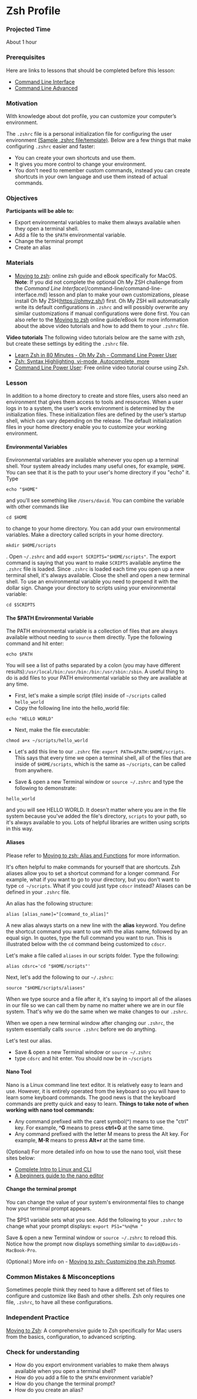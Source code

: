 # Zsh Profile

### Projected Time

About 1 hour

### Prerequisites

Here are links to lessons that should be completed before this lesson:

- [Command Line Interface](/dev-tools/command-line-interface.md)
- [Command Line Advanced](/dev-tools/command-line-advanced.md)

### Motivation

With knowledge about dot profile, you can customize your computer’s environment.

The `.zshrc` file is a personal initialization file for configuring the user environment [(Sample .zshrc file/template)](http://zsh.sourceforge.net/Contrib/startup/std/zshrc).
Below are a few things that make configuring `.zshrc` easier and faster:

- You can create your own shortcuts and use them.
- It gives you more control to change your environment.
- You don't need to remember custom commands, instead you can create shortcuts in your own language and use them instead of actual commands.

### Objectives

**Participants will be able to:**

- Export environmental variables to make them always available when they open a terminal shell.
- Add a file to the `$PATH` environmental variable.
- Change the terminal prompt
- Create an alias

### Materials

- [Moving to zsh](https://scriptingosx.com/zsh/): online zsh guide and eBook specifically for MacOS.
  **Note**: If you did not complete the optional Oh My ZSH challenge from the _Command Line Interface_(/command-line/command-line-interface.md) lesson and plan to make your own customizations, please install Oh My ZSH(https://ohmyz.sh/) first. Oh My ZSH will automatically write its default configurations in `.zshrc` and will possibly overwrite any similar customizations if manual configurations were done first.
  You can also refer to the [Moving to zsh](https://scriptingosx.com/2019/06/moving-to-zsh-part-2-configuration-files/) online guide/eBook for more information about the above video tutorials and how to add them to your `.zshrc` file.

**Video tutorials**
The following video tutorials below are the same with zsh, but create these settings by editing the `.zshrc` file.

- [Learn Zsh in 80 Minutes - Oh My Zsh - Command Line Power User](https://www.youtube.com/watch?v=MSPu-lYF-A8)
- [Zsh: Syntax Highlighting, vi-mode, Autocomplete, more](https://youtu.be/eLEo4OQ-cuQ)
- [Command Line Power User](https://commandlinepoweruser.com/): Free online video tutorial course using Zsh.

### Lesson

In addition to a home directory to create and store files, users also need an environment that gives them access to tools and resources. When a user logs in to a system, the user’s work environment is determined by the initialization files. These initialization files are defined by the user’s startup shell, which can vary depending on the release. The default initialization files in your home directory enable you to customize your working environment.

#### Environmental Variables

Environmental variables are available whenever you open up a terminal shell. Your system
already includes many useful ones, for example, `$HOME`.
You can see that it is the path to your user's home directory if you "echo" it. Type

```
echo "$HOME"
```

and you'll see something like `/Users/david`. You can combine the variable with other commands like

```
cd $HOME
```

to change to your home directory. You can add your own environmental variables. Make a directory called scripts in your home directory.

```
mkdir $HOME/scripts
```

. Open `~/.zshrc` and add `export SCRIPTS="$HOME/scripts"`.
The export command is saying that you want to make `SCRIPTS` available anytime the `.zshrc` file is loaded. Since
`.zshrc` is loaded each time you open up a new terminal shell, it's always available.
Close the shell and open a new terminal shell.
To use an environmental variable you need to prepend it with the dollar sign.
Change your directory to scripts using your environmental variable:

```
cd $SCRIPTS
```

#### The \$PATH Environmental Variable

The PATH environmental variable is a collection of files that are always available without needing to `source`
them directly. Type the following command and hit enter:

```
echo $PATH
```

You will see a list of paths separated by a colon (you may have different results):`/usr/local/bin:/usr/bin:/bin:/usr/sbin:/sbin`.
A useful thing to do is add files to your PATH environmental variable so they are available at any time.

- First, let's make a simple script (file) inside of `~/scripts` called `hello_world`
- Copy the following line into the hello_world file:

```
echo "HELLO WORLD"
```

- Next, make the file executable:

```
chmod a+x ~/scripts/hello_world
```

- Let's add this line to our `.zshrc` file: `export PATH=$PATH:$HOME/scripts`. This says that every time we open
  a terminal shell, all of the files that are inside of `$HOME/scripts`, which is the same as `~/scripts`, can be called
  from anywhere.

- Save & open a new Terminal window or `source ~/.zshrc` and type the following to demonstrate:

```
hello_world
```

and you will see HELLO WORLD. It doesn't matter where you are in
the file system because you've added the file's directory, `scripts` to your path, so it's always available to you. Lots
of helpful libraries are written using scripts in this way.

#### Aliases

Please refer to [Moving to zsh: Alias and Functions](https://scriptingosx.com/2019/07/moving-to-zsh-part-4-aliases-and-functions/) for more information.

It's often helpful to make commands for yourself that are shortcuts. Zsh aliases allow you to set a shortcut command for a longer command. For example, what if you want to go to your directory, but you don't want to type `cd ~/scripts`. What if you could just type `cdscr` instead? Aliases can be defined in your `.zshrc` file.

An alias has the following structure:

`alias [alias_name]="[command_to_alias]"`

A new alias always starts on a new line with the **alias** keyword. You define the shortcut command you want to use with the alias name, followed by an equal sign. In quotes, type the full command you want to run. This is illustrated below with the `cd` command being customized to `cdscr`.

Let's make a file called `aliases` in our scripts folder. Type the following:

```
alias cdsrc='cd "$HOME/scripts"'
```

Next, let's add the following to our `~/.zshrc`:

```
source "$HOME/scripts/aliases"
```

When we type source and a file after it, it's saying to import all of the aliases in our file so we can call them
by name no matter where we are in our file system. That's why we do the same when we make changes to our `.zshrc`.

When we open a new terminal window after changing our `.zshrc`, the system essentially calls `source .zshrc` before
we do anything.

Let's test our alias.

- Save & open a new Terminal window or `source ~/.zshrc`
- type `cdsrc` and hit enter. You should now be in `~/scripts`

#### Nano Tool

Nano is a Linux command line text editor. It is relatively easy to learn and use. However, it is entirely operated from the keyboard so you will have to learn some keyboard commands. The good news is that the keyboard commands are pretty quick and easy to learn.
**Things to take note of when working with nano tool commands:**

- Any command prefixed with the caret symbol(^) means to use the "ctrl" key. For example, **^G** means to press **ctrl+G** at the same time.
- Any command prefixed with the letter M means to press the Alt key. For example, **M-R** means to press **Alt+r** at the same time.

(Optional) For more detailed info on how to use the nano tool, visit these sites below:

- [Complete Intro to Linux and CLI](https://btholt.github.io/complete-intro-to-linux-and-the-cli/nano)
- [A beginners guide to the nano editor](https://www.lifewire.com/beginners-guide-to-nano-editor-3859002)

#### Change the terminal prompt

You can change the value of your system's environmental files to change how your terminal prompt appears.

The \$PS1 variable sets what you see.
Add the following to your `.zshrc` to change what your prompt displays: `export PS1="%n@%m "`

Save & open a new Terminal window or `source ~/.zshrc` to reload this. Notice how the prompt now displays something similar to `david@Davids-MacBook-Pro`.

(Optional:) More info on - [Moving to zsh: Customizing the zsh Prompt](https://scriptingosx.com/2019/07/moving-to-zsh-06-customizing-the-zsh-prompt/).

### Common Mistakes & Misconceptions

Sometimes people think they need to have a different set of files to configure and customize like Bash and other shells. Zsh only requires one file, `.zshrc`, to have all these configurations.

### Independent Practice

[Moving to Zsh](https://scriptingosx.com/2019/06/moving-to-zsh/): A comprehensive guide to Zsh specifically for Mac users from the basics, configuration, to advanced scripting.

### Check for understanding

- How do you export environment variables to make them always available when you open a terminal shell?
- How do you add a file to the `$PATH` environment variable?
- How do you change the terminal prompt?
- How do you create an alias?
